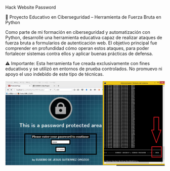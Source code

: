 Hack Website Password

🔐 Proyecto Educativo en Ciberseguridad – Herramienta de Fuerza Bruta en Python

Como parte de mi formación en ciberseguridad y automatización con Python, desarrollé una herramienta educativa capaz de realizar ataques de fuerza bruta a formularios de autenticación web. 
El objetivo principal fue comprender en profundidad cómo operan estos ataques, para poder fortalecer sistemas contra ellos y aplicar buenas prácticas de defensa.


⚠️ Importante: Esta herramienta fue creada exclusivamente con fines educativos y se utilizó en entornos de prueba controlados. 
No promuevo ni apoyo el uso indebido de este tipo de técnicas.

![](https://github.com/eusebio-orozco/Hack-Website-Password/blob/b5d3c039d0309de0845dc73056ef98aa720aa07f/portada.png)
